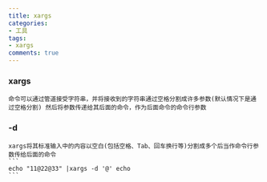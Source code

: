 ```yaml
---
title: xargs
categories: 
- 工具
tags:
- xargs 
comments: true
---
```

### xargs

    命令可以通过管道接受字符串，并将接收到的字符串通过空格分割成许多参数(默认情况下是通过空格分割) 然后将参数传递给其后面的命令，作为后面命令的命令行参数


### -d
    xargs将其标准输入中的内容以空白(包括空格、Tab、回车换行等)分割成多个后当作命令行参数传给后面的命令
    ```
    echo "11@22@33" |xargs -d '@' echo 
    ```